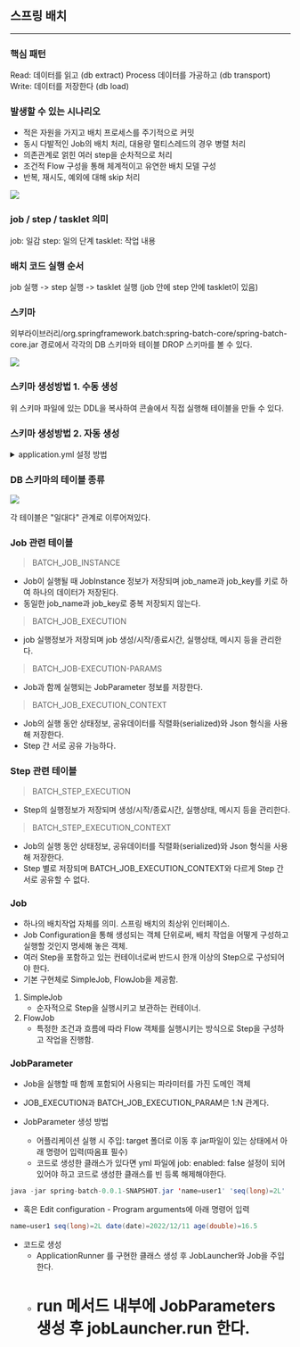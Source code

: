 ## 스프링 배치
<hr>

### 핵심 패턴
Read: 데이터를 읽고 (db extract)
Process 데이터를 가공하고 (db transport)
Write: 데이터를 저장한다 (db load)

### 발생할 수 있는 시나리오
- 적은 자원을 가지고 배치 프로세스를 주기적으로 커밋
- 동시 다발적인 Job의 배치 처리, 대용량 멀티스레드의 경우 병렬 처리
- 의존관계로 얽힌 여러 step을 순차적으로 처리
- 조건적 Flow 구성을 통해 체계적이고 유연한 배치 모델 구성
- 반복, 재시도, 예외에 대해 skip 처리

<img src="https://user-images.githubusercontent.com/104713339/205638093-c35a558f-7334-4724-b05b-ea2d99df3854.png">


### job / step / tasklet 의미
job: 일감
step: 일의 단계
tasklet: 작업 내용

### 배치 코드 실행 순서
job 실행 -> step 실행 -> tasklet 실행 (job 안에 step 안에 tasklet이 있음)


### 스키마
외부라이브러리/org.springframework.batch:spring-batch-core/spring-batch-core.jar 경로에서 각각의 DB 스키마와 테이블 DROP 스키마를 볼 수 있다.

<image src="https://user-images.githubusercontent.com/104713339/205916979-e7f909e2-5dee-499d-a9c2-a4fd69a9c08a.png">


### 스키마 생성방법 1. 수동 생성
위 스키마 파일에 있는 DDL을 복사하여 콘솔에서 직접 실행해 테이블을 만들 수 있다.

### 스키마 생성방법 2. 자동 생성
<details>
<summary>application.yml 설정 방법</summary>

```yml
spring:
  profiles:
    active: local
# db 실행 1순위: edit configurations - active profiles 란에 mysql or local 등 작성한 환경으로 실행된다.
# edit configurations 에 명시하지 않을 시 이 곳에서 mysql or local 중 작성한 환경으로 실행된다. (local = h2)

# mysql or h2 등 여러 DB를 설정하고자 하면 구분선을 이용해 여러개의 profile을 설정한다.
# profile 에 따른 db 선택은 위에서 명시한 방법으로 할 수 있다.
---
spring:
  config:
    activate:
      on-profile: local
  datasource:
    hikari:
      jdbc-url: jdbc:h2:mem:testdb;DB_CLOSE_DELAY=-1;DB_CLOSE_ON_EXIT=FALSE
      username: sa
      password:
      driver-class-name: org.h2.Driver
  batch:
    jdbc:
      initialize-schema: embedded
---
spring:
  config:
    activate:
      on-profile: mysql
  datasource:
    hikari:
      jdbc-url: jdbc:mysql://localhost:3306/spring_batch?useUnicode=true&characterEncoding=utf8
      username: study
      password: yohan
      driver-class-name: com.mysql.jdbc.Driver
  batch:
    jdbc:
      initialize-schema: always # mysql 스키마 항상 생성
```
</details>

### DB 스키마의 테이블 종류
<image src="https://user-images.githubusercontent.com/104713339/206190578-76c3eabf-4966-49e2-af24-b37fe3fff8e2.png">

각 테이블은 "일대다" 관계로 이루어져있다.


### Job 관련 테이블
> BATCH_JOB_INSTANCE
- Job이 실행될 때 JobInstance 정보가 저장되며 job_name과 job_key를 키로 하여 하나의 데이터가 저장된다.
- 동일한 job_name과 job_key로 중복 저장되지 않는다.

> BATCH_JOB_EXECUTION
- job 실행정보가 저장되며 job 생성/시작/종료시간, 실행상태, 메시지 등을 관리한다.

> BATCH_JOB-EXECUTION-PARAMS
- Job과 함께 실행되는 JobParameter 정보를 저장한다.

> BATCH_JOB_EXECUTION_CONTEXT
- Job의 실행 동안 상태정보, 공유데이터를 직렬화(serialized)와 Json 형식을 사용해 저장한다.
- Step 간 서로 공유 가능하다.

### Step 관련 테이블
> BATCH_STEP_EXECUTION
- Step의 실행정보가 저장되며 생성/시작/종료시간, 실행상태, 메시지 등을 관리한다.

> BATCH_STEP_EXECUTION_CONTEXT
- Job의 실행 동안 상태정보, 공유데이터를 직렬화(serialized)와 Json 형식을 사용해 저장한다.
- Step 별로 저장되며 BATCH_JOB_EXECUTION_CONTEXT와 다르게 Step 간 서로 공유할 수 없다.

### Job
- 하나의 배치작업 자체를 의미. 스프링 배치의 최상위 인터페이스.
- Job Configuration을 통해 생성되는 객체 단위로써, 배치 작업을 어떻게 구성하고 실행할 것인지 명세해 놓은 객체.
- 여러 Step을 포함하고 있는 컨테이너로써 반드시 한개 이상의 Step으로 구성되어야 한다.
- 기본 구현체로 SimpleJob, FlowJob을 제공함.

1. SimpleJob
    - 순자적으로 Step을 실행시키고 보관하는 컨테이너.
2. FlowJob
    - 특정한 조건과 흐름에 따라 Flow 객체를 실행시키는 방식으로 Step을 구성하고 작업을 진행함.


### JobParameter
- Job을 실행할 때 함께 포함되어 사용되는 파라미터를 가진 도메인 객체
- JOB_EXECUTION과 BATCH_JOB_EXECUTION_PARAM은 1:N 관계다.

- JobParameter 생성 방법
  - 어플리케이션 실행 시 주입: target 폴더로 이동 후 jar파일이 있는 상태에서 아래 명령어 입력(따옴표 필수)
  - 코드로 생성한 클래스가 있다면 yml 파일에 job: enabled: false 설정이 되어있어야 하고 코드로 생성한 클래스를 빈 등록 해제해야한다.
```java
java -jar spring-batch-0.0.1-SNAPSHOT.jar 'name=user1' 'seq(long)=2L' 'date(date)=2022/12/11' 'age(double)=16.5'
```
  - 혹은 Edit configuration - Program arguments에 아래 명령어 입력
```java
name=user1 seq(long)=2L date(date)=2022/12/11 age(double)=16.5
```

- 코드로 생성
  - ApplicationRunner 를 구현한 클래스 생성 후 JobLauncher와 Job을 주입한다.
  - run 메서드 내부에 JobParameters 생성 후 jobLauncher.run 한다.
    = 

